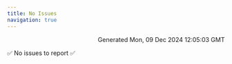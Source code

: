 ```yaml
---
title: No Issues
navigation: true
---
```


<p style="text-align:right;color:#cccs">
Generated Mon, 09 Dec 2024 12:05:03 GMT
</p>
<p>✅ No issues to report ✅</p>




